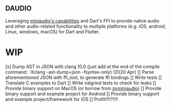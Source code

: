 DAUDIO
------

Leveraging [miniaudio's capabilities](https://github.com/dr-soft/miniaudio) and Dart's FFI to provide native audio and other audio-related functionality to multiple platforms (e.g. iOS, android, Linux, windows, macOS) for Dart and Flutter. 

WIP
===

[x] Dump AST in JSON with clang 10.0 (just add at the end of the compile command: -Xclang -ast-dump=json -fsyntax-only) (2020 Apr)
[] Parse aforementioned JSON with ffi_tool, to generate ffi bindings
[] Write tests
[] Translate C examples to Dart
[] Write valgrind tests to check for leaks
[] Provide binary support on MacOS (or borrow from [pyminiaudio](https://github.com/irmen/pyminiaudio))
[] Provide binary support and example project for Android
[] Provide binary support and example project/framework for iOS
[] Profit!!!!?!!!!